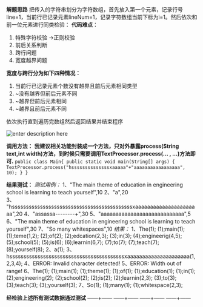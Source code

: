 **解题思路**
       把传入的字符串划分为字符数组，首先放入第一个元素，记录行号line=1，当前行已记录元素lineNum=1，记录字符数组当前下标为i=1。然后依次和前一位元素进行同类检验：
**代码难点**：
 1. 特殊字符校验 ->正则校验 
 2. 前后关系判断 
 3. 跨行问题 
 4. 宽度越界问题
 
 **宽度与跨行分为如下四种情况：**
 1. 当前行已记录元素个数没有越界且前后元素相同类型 
 2. ~没有越界但前后元素不同 
 3. ~越界但前后元素相同 
 4. ~越界且前后元素不同

依次执行直到遍历完数组然后返回结果并结束程序

![enter description here](./images/as.jpg)

**调用方法：**
	**我建议相关功能封装成一个方法，只对外暴露process(String text,int width)方法，到时候只需要调用TextProcessor.process(... , ...)方法即可.**
	```
	public class Main{
		public static void main(String[] args) {
       TextProcessor.process("hssssssssssssssxaaaaa"+"aaaaaaaaaaaaaaaaa", 10);
	}
}
	```

**结果测试：**
*测试用例：*
1、"The main theme of education in engineering school is learning to teach yourself",10
2、"a",20		
3、 "hsssssssssssssssssssssssssssssssssssssssssssxaaaaaaaaaaaaaaaaaaaaaa",20
4、"assassa--------+",30
5、"aaaaaaaaaaaaaaaaaaaaaaaaaaaa",5
6、"The main theme of education in engineering school is learning to teach yourself",30
7、"So   many whitespaces",10
*结果：*
 1、The(1); (1);main(1); (1);teme(1,2); (2);of(2); (2);edcation(2,3); (3);in(3); (4);engineerig(4,5); (5);school(5); (5);is(6); (6);learnin(6,7); (7);to(7); (7);teach(7); (8);yourself(8);
2、a(1);
3、hsssssssssssssssssssssssssssssssssssssssssxaaaaaaaaaaaaaaaaaaaaa(1,2,3,4);
4、ERROR: Invalid character detected!
5、ERROR: Width out of range!
6、The(1); (1);main(1); (1);theme(1); (1);of(1); (1);education(1); (1);in(1); (2);engineering(2); (2);school(2); (2);is(2); (2);learnin(2,3); (3);to(3); (3);teach(3); (3);yourself(3);
7、So(1);   (1);many(1); (1);whitespace(2,3);

**经检验上述所有测试数据通过测试** 
——+——
——+——
——+——
——+——
